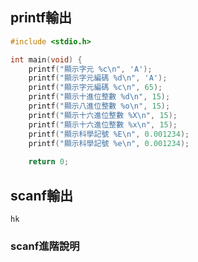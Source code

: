 ## printf輸出
```c
#include <stdio.h>

int main(void) {
    printf("顯示字元 %c\n", 'A');
    printf("顯示字元編碼 %d\n", 'A');
    printf("顯示字元編碼 %c\n", 65);    
    printf("顯示十進位整數 %d\n", 15);
    printf("顯示八進位整數 %o\n", 15);
    printf("顯示十六進位整數 %X\n", 15);
    printf("顯示十六進位整數 %x\n", 15);    
    printf("顯示科學記號 %E\n", 0.001234);    
    printf("顯示科學記號 %e\n", 0.001234);    
   
    return 0;
```

## scanf輸出
```no-highlight
hk
```
### scanf進階說明
